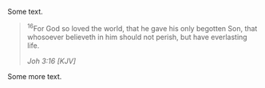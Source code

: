 Some text.

<blockquote class="mdbible">
<p>
<sup>16</sup>For God so loved the world, that he gave his only begotten Son, that whosoever believeth in him should not perish, but have everlasting life.
</p>
<cite>Joh 3:16 [KJV]</cite>
</blockquote>

Some more text.
